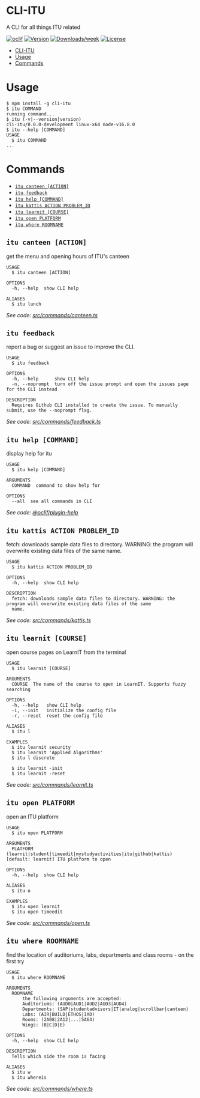# CLI-ITU

A CLI for all things ITU related

[![oclif](https://img.shields.io/badge/cli-oclif-brightgreen.svg)](https://oclif.io)
[![Version](https://img.shields.io/npm/v/cli-itu.svg)](https://npmjs.org/package/cli-itu)
[![Downloads/week](https://img.shields.io/npm/dw/cli-itu.svg)](https://npmjs.org/package/cli-itu)
[![License](https://img.shields.io/npm/l/cli-itu.svg)](https://github.com/AsgereDreemurr/CLI-ITU/blob/main/package.json)

<!-- toc -->
* [CLI-ITU](#cli-itu)
* [Usage](#usage)
* [Commands](#commands)
<!-- tocstop -->

# Usage

<!-- usage -->
```sh-session
$ npm install -g cli-itu
$ itu COMMAND
running command...
$ itu (-v|--version|version)
cli-itu/0.0.0-development linux-x64 node-v16.8.0
$ itu --help [COMMAND]
USAGE
  $ itu COMMAND
...
```
<!-- usagestop -->

# Commands

<!-- commands -->
* [`itu canteen [ACTION]`](#itu-canteen-action)
* [`itu feedback`](#itu-feedback)
* [`itu help [COMMAND]`](#itu-help-command)
* [`itu kattis ACTION PROBLEM_ID`](#itu-kattis-action-problem_id)
* [`itu learnit [COURSE]`](#itu-learnit-course)
* [`itu open PLATFORM`](#itu-open-platform)
* [`itu where ROOMNAME`](#itu-where-roomname)

## `itu canteen [ACTION]`

get the menu and opening hours of ITU's canteen

```
USAGE
  $ itu canteen [ACTION]

OPTIONS
  -h, --help  show CLI help

ALIASES
  $ itu lunch
```

_See code: [src/commands/canteen.ts](https://github.com/AsgereDreemurr/CLI-ITU/blob/v0.0.0-development/src/commands/canteen.ts)_

## `itu feedback`

report a bug or suggest an issue to improve the CLI. 

```
USAGE
  $ itu feedback

OPTIONS
  -h, --help      show CLI help
  -n, --noprompt  turn off the issue prompt and open the issues page for the CLI instead

DESCRIPTION
  Requires Github CLI installed to create the issue. To manually submit, use the --noprompt flag.
```

_See code: [src/commands/feedback.ts](https://github.com/AsgereDreemurr/CLI-ITU/blob/v0.0.0-development/src/commands/feedback.ts)_

## `itu help [COMMAND]`

display help for itu

```
USAGE
  $ itu help [COMMAND]

ARGUMENTS
  COMMAND  command to show help for

OPTIONS
  --all  see all commands in CLI
```

_See code: [@oclif/plugin-help](https://github.com/oclif/plugin-help/blob/v3.2.3/src/commands/help.ts)_

## `itu kattis ACTION PROBLEM_ID`

fetch: downloads sample data files to directory. WARNING: the program will overwrite existing data files of the same name.

```
USAGE
  $ itu kattis ACTION PROBLEM_ID

OPTIONS
  -h, --help  show CLI help

DESCRIPTION
  fetch: downloads sample data files to directory. WARNING: the program will overwrite existing data files of the same 
  name.
```

_See code: [src/commands/kattis.ts](https://github.com/AsgereDreemurr/CLI-ITU/blob/v0.0.0-development/src/commands/kattis.ts)_

## `itu learnit [COURSE]`

open course pages on LearnIT from the terminal

```
USAGE
  $ itu learnit [COURSE]

ARGUMENTS
  COURSE  The name of the course to open in LearnIT. Supports fuzzy searching

OPTIONS
  -h, --help   show CLI help
  -i, --init   initialize the config file
  -r, --reset  reset the config file

ALIASES
  $ itu l

EXAMPLES
  $ itu learnit security
  $ itu learnit 'Applied Algorithms' 
  $ itu l discrete

  $ itu learnit -init
  $ itu learnit -reset
```

_See code: [src/commands/learnit.ts](https://github.com/AsgereDreemurr/CLI-ITU/blob/v0.0.0-development/src/commands/learnit.ts)_

## `itu open PLATFORM`

open an ITU platform

```
USAGE
  $ itu open PLATFORM

ARGUMENTS
  PLATFORM  (learnit|student|timeedit|mystudyactivities|itu|github|kattis) [default: learnit] ITU platform to open

OPTIONS
  -h, --help  show CLI help

ALIASES
  $ itu o

EXAMPLES
  $ itu open learnit
  $ itu open timeedit
```

_See code: [src/commands/open.ts](https://github.com/AsgereDreemurr/CLI-ITU/blob/v0.0.0-development/src/commands/open.ts)_

## `itu where ROOMNAME`

find the location of auditoriums, labs, departments and class rooms - on the first try

```
USAGE
  $ itu where ROOMNAME

ARGUMENTS
  ROOMNAME
      the following arguments are accepted: 
      Auditoriums: (AUD0|AUD1|AUD2|AUD3|AUD4) 
      Departments: (SAP|studentadvisors|IT|analog|scrollbar|canteen) 
      Labs: (AIR|BUILD|ETHOS|IXD) 
      Rooms: (2A08|2A12|...|5A64) 
      Wings: (B|C|D|E)

OPTIONS
  -h, --help  show CLI help

DESCRIPTION
  Tells which side the room is facing

ALIASES
  $ itu w
  $ itu whereis
```

_See code: [src/commands/where.ts](https://github.com/AsgereDreemurr/CLI-ITU/blob/v0.0.0-development/src/commands/where.ts)_
<!-- commandsstop -->
